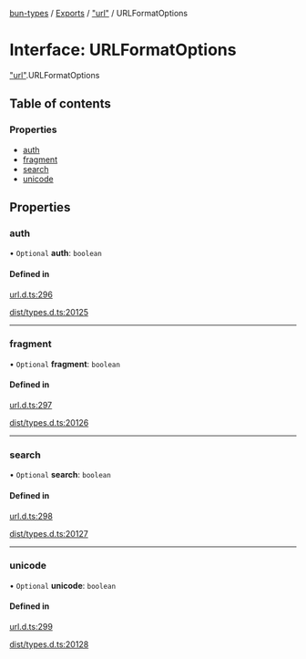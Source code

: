 [bun-types](../README.md) / [Exports](../modules.md) / ["url"](../modules/url_.md) / URLFormatOptions

# Interface: URLFormatOptions

["url"](../modules/url_.md).URLFormatOptions

## Table of contents

### Properties

- [auth](url_.URLFormatOptions.md#auth)
- [fragment](url_.URLFormatOptions.md#fragment)
- [search](url_.URLFormatOptions.md#search)
- [unicode](url_.URLFormatOptions.md#unicode)

## Properties

### auth

• `Optional` **auth**: `boolean`

#### Defined in

[url.d.ts:296](https://github.com/valgaze/bun-types/blob/5e53f27/url.d.ts#L296)

[dist/types.d.ts:20125](https://github.com/valgaze/bun-types/blob/5e53f27/dist/types.d.ts#L20125)

___

### fragment

• `Optional` **fragment**: `boolean`

#### Defined in

[url.d.ts:297](https://github.com/valgaze/bun-types/blob/5e53f27/url.d.ts#L297)

[dist/types.d.ts:20126](https://github.com/valgaze/bun-types/blob/5e53f27/dist/types.d.ts#L20126)

___

### search

• `Optional` **search**: `boolean`

#### Defined in

[url.d.ts:298](https://github.com/valgaze/bun-types/blob/5e53f27/url.d.ts#L298)

[dist/types.d.ts:20127](https://github.com/valgaze/bun-types/blob/5e53f27/dist/types.d.ts#L20127)

___

### unicode

• `Optional` **unicode**: `boolean`

#### Defined in

[url.d.ts:299](https://github.com/valgaze/bun-types/blob/5e53f27/url.d.ts#L299)

[dist/types.d.ts:20128](https://github.com/valgaze/bun-types/blob/5e53f27/dist/types.d.ts#L20128)
